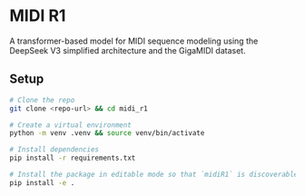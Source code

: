 # MIDI R1

A transformer-based model for MIDI sequence modeling using the DeepSeek V3 simplified architecture and the 
GigaMIDI dataset.

## Setup

```bash
# Clone the repo
git clone <repo-url> && cd midi_r1

# Create a virtual environment
python -m venv .venv && source venv/bin/activate

# Install dependencies
pip install -r requirements.txt

# Install the package in editable mode so that `midiR1` is discoverable
pip install -e .
